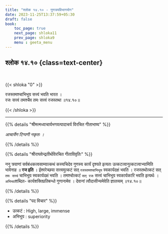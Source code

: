 ```yaml
---
title: "श्लोक १४.१० - गुणत्रयविभागयोग"
date: 2023-11-25T13:37:59+05:30
draft: false
book:
    toc_page: true
    next_page: shloka11
    prev_page: shloka9
    menu : geeta_menu
---
```




## श्लोक १४.१० {class=text-center}

<br/>

{{< shloka  "0"  >}}

रजस्तमश्चाभिभूय सत्त्वं भवति भारत ।  
रजः सत्त्वं तमश्चैव तमः सत्त्वं रजस्तथा ॥१४.१०॥

{{< /shloka >}}

---


{{% details "श्रीमत्मध्वाचार्यभगवत्पादाचर्य विरचित  गीताभाष्य" %}}

*आचार्येण टिप्पणी नकृतः ।*

{{% /details %}}



{{% details "श्रीराघवेन्द्रतीर्थविरचित गीताविवृतिः" %}}

ननु त्रयाणां सर्वबंधकत्वसाम्यात्कथं कस्यचिदेव गुणस्य 
कार्यं दृश्यते इत्यतः उत्कटत्वानुत्कटत्वाभ्यामिति भावेनाह ॥
**रज इति** । ईश्वरेच्छया
सत्त्वमुत्कटं सत्‌ `रजस्तमश्चाभिभूय` स्वकार्यदक्षं भवति । 
रजस्तथोत्कटं सत्‌ `तमः सत्त्वं` चाभिभूय स्वकार्यदक्षं भवति । 
तमश्चोत्कटं `सत्‌ रजः` सत्त्वं  चाभिभूय स्वकार्यकारि 
भवति इत्यर्थः । 
`अभिभव`शब्दित- कार्यशक्तिप्रतिबन्धो 
गुणानामेव । देवानां त्वौदासीन्यमेवेति ज्ञातव्यम्‌ ॥१४.१०॥

{{% /details %}}



{{% details "पद विचार" %}}

- उत्कटं : High, large, immense
- अभिभूय : superiority

{{% /details %}}
